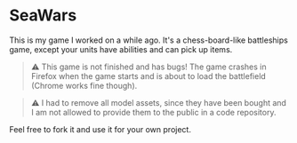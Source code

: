 # SeaWars

This is my game I worked on a while ago. It's a chess-board-like battleships game, except your units have abilities and can pick up items.

> :warning: This game is not finished and has bugs! The game crashes in Firefox when the game starts and is about to load the battlefield (Chrome works fine though).

> :warning: I had to remove all model assets, since they have been bought and I am not allowed to provide them to the public in a code repository.

Feel free to fork it and use it for your own project.

